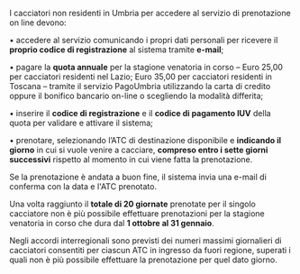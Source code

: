 
I cacciatori non residenti in Umbria per accedere al servizio di prenotazione on line devono:

•	accedere al servizio comunicando i propri dati personali per ricevere il **proprio codice di registrazione** al sistema tramite **e-mail**;

•	pagare la **quota annuale** per la stagione venatoria in corso – Euro 25,00 per cacciatori residenti nel Lazio; Euro 35,00 per cacciatori residenti in Toscana – tramite il servizio PagoUmbria utilizzando la carta di credito oppure il bonifico bancario on-line o scegliendo la modalità differita;

•	inserire il **codice di registrazione** e il **codice di pagamento IUV** della quota per validare e attivare il sistema;

•	prenotare, selezionando l’ATC di destinazione disponibile e **indicando il giorno** in cui si vuole venire a cacciare, **compreso entro i sette giorni successivi** rispetto al momento in cui viene fatta la prenotazione.


Se la prenotazione è andata a buon fine, il sistema invia una e-mail di conferma con la data e l'ATC prenotato.


Una volta raggiunto il **totale di 20 giornate** prenotate per il singolo cacciatore  non è più possibile effettuare prenotazioni per la stagione venatoria in corso che dura dal **1 ottobre al 31 gennaio**.


Negli accordi interregionali sono previsti dei numeri massimi giornalieri di cacciatori consentiti per ciascun ATC in ingresso da fuori regione, superati i quali non è più possibile effettuare la prenotazione per quel dato giorno.

